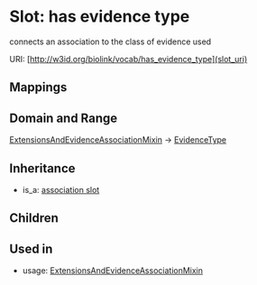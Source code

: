 # Slot: has evidence type


connects an association to the class of evidence used

URI: [http://w3id.org/biolink/vocab/has_evidence_type](slot_uri)
## Mappings

## Domain and Range

[ExtensionsAndEvidenceAssociationMixin](ExtensionsAndEvidenceAssociationMixin.md) -> [EvidenceType](EvidenceType.md)
## Inheritance

 *  is_a: [association slot](association_slot.md)
## Children

## Used in

 *  usage: [ExtensionsAndEvidenceAssociationMixin](ExtensionsAndEvidenceAssociationMixin.md)
